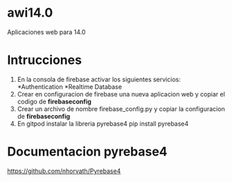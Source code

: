 # awi14.0
Aplicaciones web para 14.0
# Intrucciones
1. En la consola de firebase activar los siguientes servicios:
    *Authentication 
    *Realtime Database
2. Crear en configuracion de firebase una nueva aplicacion web y copiar el codigo de **firebaseconfig**
3. Crear un archivo de nombre firebase_config.py y copiar la configuracion de **firebaseconfig**
4. En gitpod instalar la libreria pyrebase4
pip install pyrebase4  

# Documentacion pyrebase4
https://github.com/nhorvath/Pyrebase4

